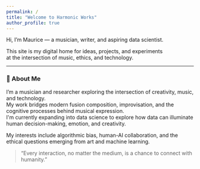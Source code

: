 ```yaml
---
permalink: /
title: "Welcome to Harmonic Works"
author_profile: true
---
```


Hi, I’m Maurice — a musician, writer, and aspiring data scientist.

This site is my digital home for ideas, projects, and experiments  
at the intersection of music, ethics, and technology.

---

### 🧬 About Me

I’m a musician and researcher exploring the intersection of creativity, music, and technology.  
My work bridges modern fusion composition, improvisation, and the cognitive processes behind musical expression.  
I'm currently expanding into data science to explore how data can illuminate human decision-making, emotion, and creativity.

My interests include algorithmic bias, human-AI collaboration, and the ethical questions emerging from art and machine learning.

> “Every interaction, no matter the medium, is a chance to connect with humanity.”  
